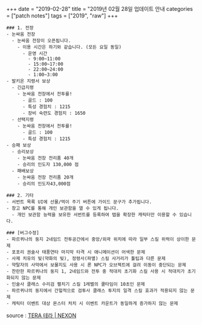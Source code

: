 +++
date = "2019-02-28"
title = "2019년 02월 28일 업데이트 안내
categories = ["patch notes"]
tags = ["2019", "raw"]
+++

```
### 1. 전장
- 눈싸움 전장
  - 눈싸움 전장이 오픈됩니다.
    - 이용 시간은 하기와 같습니다. (모든 요일 동일)
      - 운영 시간
        - 9:00~11:00
        - 15:00~17:00
        - 22:00~24:00
        - 1:00~3:00
- 발키온 지령서 보상
  - 긴급지령
    - 눈싸움 전장에서 전투를!
      - 골드 : 100
      - 특성 경험치 : 1215
      - 장비 숙련도 경험치 : 1650
  - 선택지령
    - 눈싸움 전장에서 전투를!
      - 골드 : 100
      - 특성 경험치 : 1215
- 승패 보상
  - 승리보상
    - 눈싸움 전장 전리품 40개
    - 승리의 인도자 130,000 점
  - 패배보상
    - 눈싸움 전장 전리품 20개
    - 승리의 인도자43,000점

### 2. 기타
- 서번트 목록 UI에 선물/먹이 주기 버튼에 가이드 문구가 추가됩니다.
- 창고 NPC를 통해 개인 보관함을 열 수 있게 됩니다.
  - 개인 보관함 능력을 보유한 서번트를 등록하여 탭을 확장한 캐릭터만 이용할 수 있습니다.

### [버그수정]
- 파르퀴나의 둥지 2네임드 전투공간에서 중앙/외곽 위치에 따라 일부 스킬 위력이 상이한 문제
- 포포리 권술사 태풍연타 마지막 타격 시 애니메이션이 어색한 문제
- 사제 치유의 빛(약화의 빛), 정령사(파멸) 스킬 사거리가 툴팁과 다른 문제
- 약탈자의 사막에서 보물지도 사용 시 론 NPC가 오브젝트에 걸려 이동이 중단되는 문제
- 찬란한 파르퀴나의 둥지 1, 2네임드와 전투 중 적대치 초기화 스킬 사용 시 적대치가 초기화되지 않는 문제
- 인술사 클래스 수리검 펼치기 스킬 1레벨의 쿨타임이 10초인 문제
- 파르퀴나의 둥지에서 간헐적으로 검투사 클래스 투지의 일격 스킬 효과가 적용되지 않는 문제
- 캐릭터 이벤트 대상 몬스터 처치 시 이벤트 카운트가 동일하게 증가하지 않는 문제
```

source : [TERA 테라 | NEXON](http://tera.nexon.com/news/update/view.aspx?n4articlesn=381)
